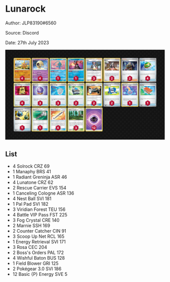 # Lunarock

Author: JLP83190#6560

Source: Discord

Date: 27th July 2023

![decklist](../../images/PAL/Lunarock/1-%20Lunarock.png)

## List

* 4 Solrock CRZ 69
* 1 Manaphy BRS 41
* 1 Radiant Greninja ASR 46
* 4 Lunatone CRZ 62
* 2 Rescue Carrier EVS 154
* 1 Canceling Cologne ASR 136
* 4 Nest Ball SVI 181
* 1 Pal Pad SVI 182
* 3 Viridian Forest TEU 156
* 4 Battle VIP Pass FST 225
* 3 Fog Crystal CRE 140
* 2 Marnie SSH 169
* 2 Counter Catcher CIN 91
* 3 Scoop Up Net RCL 165
* 1 Energy Retrieval SVI 171
* 3 Rosa CEC 204
* 2 Boss's Orders PAL 172
* 4 Wishful Baton BUS 128
* 1 Field Blower GRI 125
* 2 Pokégear 3.0 SVI 186
* 12 Basic {P} Energy SVE 5
